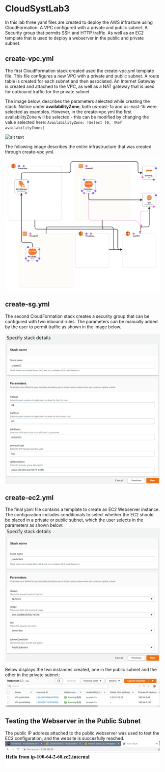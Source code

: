 # CloudSystLab3
In this lab three yaml files are created to deploy the AWS infrasture using CloudFormation. A VPC configured with a private and public subnet. A Security group that permits SSH and HTTP traffic. As well as an EC2 template that is used to deploy a webserver in the public and private subnet.

## create-vpc.yml
The first CloudFormation stack created used the create-vpc.yml template file. This file configures a new VPC with a private and public subnet. A route table is created for each subnet and then associated. An Internet Gateway is created and attached to the VPC, as well as a NAT gateway that is used for outbound traffic for the private subnet.

The image below, describes the parameters selected while creating the stack. Notice under **availabilityZone**, both us-east-1a and us-east-1b were selected as examples. However, in the create-vpc.yml the first availabilityZone will be selected - this can be modified by changing the value selected here: ```AvailabilityZone: !Select [0, !Ref availabilityZones] ```

![alt text](Images/create-vpc.png=400x400)



The following image describes the entire infrastructure that was created through create-vpc.yml.

![alt text](Images/vpc-designer.png)


## create-sg.yml
The second CloudFormation stack creates a security group that can be configured with two inbound rules. The parameters can be manually added by the user to permit traffic as shown in the image below.

![alt text](Images/create-sg.png)


## create-ec2.yml
The final yaml file contains a template to create an EC2 Webserver instance. The configuration includes conditionals to select whether the EC2 should be placed in a private or public subnet, which the user selects in the parameters as shown below:
![alt text](Images/create-EC2-public.png)

Below displays the two instances created, one in the public subnet and the other in the private subnet:
![alt text](Images/instances.png)

## Testing the Webserver in the Public Subnet

The public IP address attached to the public webserver was used to test the EC2 configuration, and the website is succesfully reached.
![alt text](Images/testing-publicweb.png)
